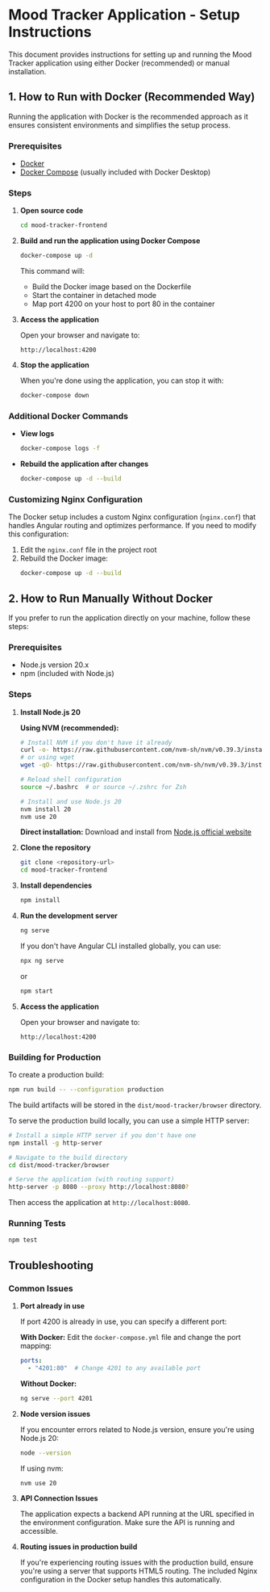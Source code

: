 # Mood Tracker Application - Setup Instructions

This document provides instructions for setting up and running the Mood Tracker application using either Docker (recommended) or manual installation.

## 1. How to Run with Docker (Recommended Way)

Running the application with Docker is the recommended approach as it ensures consistent environments and simplifies the setup process.

### Prerequisites

- [Docker](https://docs.docker.com/get-docker/)
- [Docker Compose](https://docs.docker.com/compose/install/) (usually included with Docker Desktop)

### Steps

1. **Open source code**

   ```bash
   cd mood-tracker-frontend
   ```

2. **Build and run the application using Docker Compose**

   ```bash
   docker-compose up -d
   ```

   This command will:
   - Build the Docker image based on the Dockerfile
   - Start the container in detached mode
   - Map port 4200 on your host to port 80 in the container

3. **Access the application**

   Open your browser and navigate to:
   ```
   http://localhost:4200
   ```

4. **Stop the application**

   When you're done using the application, you can stop it with:
   ```bash
   docker-compose down
   ```

### Additional Docker Commands

- **View logs**
  ```bash
  docker-compose logs -f
  ```

- **Rebuild the application after changes**
  ```bash
  docker-compose up -d --build
  ```

### Customizing Nginx Configuration

The Docker setup includes a custom Nginx configuration (`nginx.conf`) that handles Angular routing and optimizes performance. If you need to modify this configuration:

1. Edit the `nginx.conf` file in the project root
2. Rebuild the Docker image:
   ```bash
   docker-compose up -d --build
   ```

## 2. How to Run Manually Without Docker

If you prefer to run the application directly on your machine, follow these steps:

### Prerequisites

- Node.js version 20.x
- npm (included with Node.js)

### Steps

1. **Install Node.js 20**

   **Using NVM (recommended):**
   ```bash
   # Install NVM if you don't have it already
   curl -o- https://raw.githubusercontent.com/nvm-sh/nvm/v0.39.3/install.sh | bash
   # or using wget
   wget -qO- https://raw.githubusercontent.com/nvm-sh/nvm/v0.39.3/install.sh | bash
   
   # Reload shell configuration
   source ~/.bashrc  # or source ~/.zshrc for Zsh
   
   # Install and use Node.js 20
   nvm install 20
   nvm use 20
   ```

   **Direct installation:**
   Download and install from [Node.js official website](https://nodejs.org/)

2. **Clone the repository**

   ```bash
   git clone <repository-url>
   cd mood-tracker-frontend
   ```

3. **Install dependencies**

   ```bash
   npm install
   ```

4. **Run the development server**

   ```bash
   ng serve
   ```
   
   If you don't have Angular CLI installed globally, you can use:
   ```bash
   npx ng serve
   ```
   
   or
   
   ```bash
   npm start
   ```

5. **Access the application**

   Open your browser and navigate to:
   ```
   http://localhost:4200
   ```

### Building for Production

To create a production build:

```bash
npm run build -- --configuration production
```

The build artifacts will be stored in the `dist/mood-tracker/browser` directory.

To serve the production build locally, you can use a simple HTTP server:

```bash
# Install a simple HTTP server if you don't have one
npm install -g http-server

# Navigate to the build directory
cd dist/mood-tracker/browser

# Serve the application (with routing support)
http-server -p 8080 --proxy http://localhost:8080?
```

Then access the application at `http://localhost:8080`.

### Running Tests

```bash
npm test
```

## Troubleshooting

### Common Issues

1. **Port already in use**

   If port 4200 is already in use, you can specify a different port:
   
   **With Docker:**
   Edit the `docker-compose.yml` file and change the port mapping:
   ```yaml
   ports:
     - "4201:80"  # Change 4201 to any available port
   ```
   
   **Without Docker:**
   ```bash
   ng serve --port 4201
   ```

2. **Node version issues**

   If you encounter errors related to Node.js version, ensure you're using Node.js 20:
   ```bash
   node --version
   ```
   
   If using nvm:
   ```bash
   nvm use 20
   ```

3. **API Connection Issues**

   The application expects a backend API running at the URL specified in the environment configuration. Make sure the API is running and accessible.

4. **Routing issues in production build**

   If you're experiencing routing issues with the production build, ensure you're using a server that supports HTML5 routing. The included Nginx configuration in the Docker setup handles this automatically. 
